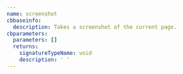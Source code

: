 ```yaml
---
name: screenshot
cbbaseinfo:
  description: Takes a screenshot of the current page.
cbparameters:
  parameters: []
  returns:
    signatureTypeName: void
    description: ' '
---
```

<CBBaseInfo/> 
 <CBParameters/>